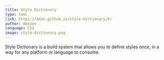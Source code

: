 ```yaml
---
title: Style Dictionary
type: tool
link: https://amzn.github.io/style-dictionary/#/
author: Amazon
language: CSS
image: style-dictionary.png
---
```


Style Dictionary is a build system that allows you to define styles once, in a way for any platform or language to consume.
